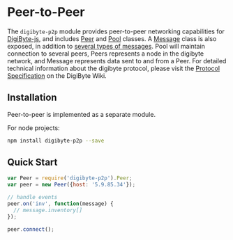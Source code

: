# Peer-to-Peer
The `digibyte-p2p` module provides peer-to-peer networking capabilities for [DigiByte-js](https://github.com/digicontributer/digibyte-js), and includes [Peer](peer.md) and [Pool](pool.md) classes. A [Message](messages.md) class is also exposed, in addition to [several types of messages](messages.md). Pool will maintain connection to several peers, Peers represents a node in the digibyte network, and Message represents data sent to and from a Peer. For detailed technical information about the digibyte protocol, please visit the [Protocol Specification](https://en.bitcoin.it/wiki/Protocol_specification) on the DigiByte Wiki.

## Installation
Peer-to-peer is implemented as a separate module.

For node projects:

```bash
npm install digibyte-p2p --save
```

## Quick Start

```javascript
var Peer = require('digibyte-p2p').Peer;
var peer = new Peer({host: '5.9.85.34'});

// handle events
peer.on('inv', function(message) {
  // message.inventory[]
});

peer.connect();
```
